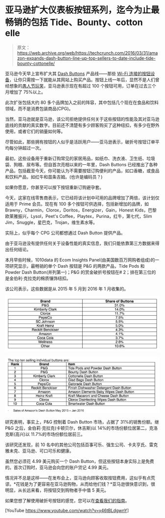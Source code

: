 # 亚马逊扩大仪表板按钮系列，迄今为止最畅销的包括 Tide、Bounty、cotton elle 

> 原文：<https://web.archive.org/web/https://techcrunch.com/2016/03/31/amazon-expands-dash-button-line-up-top-sellers-to-date-include-tide-bounty-cottonelle/>

亚马逊今天早上宣布扩大其 [Dash Buttons](https://web.archive.org/web/20221207055445/http://www.amazon.com/b/?ie=UTF8&node=11267118011) 产品线——那些 [Wi-Fi 连接的按钮设备](https://web.archive.org/web/20221207055445/https://beta.techcrunch.com/2015/03/31/amazons-new-dash-button-hardware-offers-instant-orders-for-staple-products/)，让你只需按一下就能从其网站上购买产品。按钮上线一年后，显然不是人们曾经想象的[愚人节玩笑](https://web.archive.org/web/20221207055445/https://beta.techcrunch.com/2015/03/31/amazons-new-dash-button-hardware-offers-instant-orders-for-staple-products/#.m6iein:FwzB)，亚马逊表示现在有超过 100 个按钮可用，订单在过去三个月增加了 75%以上。

此次扩张包括大约 80 多个品牌加入之前的阵容，其中包括几个现在在食品和饮料领域，而不是消费包装商品(CPG)。

当然，亚马逊就是亚马逊，该公司拒绝提供任何关于这些按钮的性能及其对亚马逊底线的贡献的真实数字。目前还不清楚有多少顾客购买了这种纽扣，有多少在野外使用，或者它们的销量如何等。

尽管如此，那些拥有按钮的人似乎是活跃用户——亚马逊表示，破折号按钮订单平均每分钟超过一次。

最初，这些设备用于重新订购常见的家居用品，如纸巾、洗衣液、卫生纸、垃圾袋、狗粮、尿布等。但自首次亮相以来的一年里，Dash Buttons 已经推出了各种产品，包括截至今天，你可能认为不需要按钮订购便利的产品，如口香糖，或食品和饮料产品，如红牛和苗条吉姆。(也许是编码员？)

如果你愿意，你甚至可以按下按钮重新订购避孕套。

今天，这家在线零售商表示，它已经将该计划中可用的品牌增加了两倍，该计划仅适用于 Prime 会员。现在有 100 多个按钮可供选择，包括新增加的品牌，如 Brawny，Charmin，Clorox，Doritos，Energizer，Gain，Honest Kids，巴黎欧莱雅振兴，Lysol，Peet's Coffee，Playtex，Purina，红牛，第七代，Slim Jim，Snuggle，星巴克，Trojan，维生素水等。

实际上，似乎每个 CPG 公司都想通过 Dash Button 提供产品。

由于亚马逊没有提供任何关于设备性能的真实信息，我们只能依靠第三方数据来得出任何结论。

本月早些时候，1010data 的 Ecom Insights Panel(由美国数百万网购者组成)的一项研究显示，最畅销的单个 Dash 按钮是 P&G 的两款产品，Tide Pods 和 Powder Dash Button(并列第一)；P&G 的赏金破折号按钮在# 2；排在第三位的是金伯利·克拉克的棉质镶饰纽扣。

该公司表示，这些数据是从 2015 年 5 月到 2016 年 1 月收集的。

![Screen Shot 2016-03-31 at 9.51.29 AM](img/d20a496f2c2d22d051ef0d8783bfab39.png)

![Screen Shot 2016-03-31 at 9.51.34 AM](img/240410b2bfeb4fe04049f9e5731af320.png)

研究表明，事实上，P&G 控制着 Dash Button 市场，占据了 31%的销售份额。继 P&G 之后，金伯莉·克拉克(卡顿贝尔，休吉斯)以 14%的市场份额位居第二，克洛克斯(高兴)以 11.7%的市场份额位居前三。

该研究还发现，前 10 名中的其他公司包括百事可乐、强生公司、卡夫亨氏、雷克雅未克、亚马逊、可口可乐和健康。

虽然您必须花 4.99 美元购买一个 Dash Button，但这些按钮本身实际上是免费的。首次订购时，亚马逊会向您的账户贷记 4.99 美元。

情况并不总是这样——在发布会上，亚马逊向顾客收取按钮费用，这似乎有点荒谬。*花钱是为了更容易在亚马逊购物，从而给他们钱？*亚马逊很快意识到，很明显，从长远来看，将按钮交到购物者手中值 5 美元。

如果您想了解使用破折号按钮的感觉，您可以在[查看我们的指南](https://web.archive.org/web/20221207055445/https://beta.techcrunch.com/gallery/what-its-like-to-use-amazons-new-dash-buttons/)。

[YouTube https://www.youtube.com/watch?v=y46tBLdgwnY]